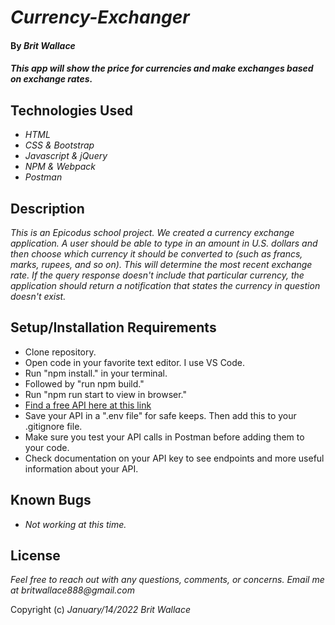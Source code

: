 # _Currency-Exchanger_

#### By _Brit Wallace_

#### _This app will show the price for currencies and make exchanges based on exchange rates._

## Technologies Used

* _HTML_
* _CSS & Bootstrap_
* _Javascript & jQuery_
* _NPM & Webpack_
* _Postman_

## Description

_This is an Epicodus school project.  We created a currency exchange application.  A user should be able to type in an amount in U.S. dollars and then choose which currency it should be converted to (such as francs, marks, rupees, and so on). This will determine the most recent exchange rate. If the query response doesn't include that particular currency, the application should return a notification that states the currency in question doesn't exist._

## Setup/Installation Requirements

* Clone repository.
* Open code in your favorite text editor. I use VS Code.
* Run "npm install." in your terminal.
* Followed by "run npm build."
* Run "npm run start to view in browser."
* [Find a free API here at this link](https://app.exchangerate-api.com/dashboard/confirmed)
* Save your API in a ".env file" for safe keeps. Then add this to your .gitignore file.
* Make sure you test your API calls in Postman before adding them to your code.
* Check documentation on your API key to see endpoints and more useful information about your API.


## Known Bugs

* _Not working at this time._


## License

_Feel free to reach out with any questions, comments, or concerns. Email me at britwallace888@gmail.com_

Copyright (c) _January/14/2022_ _Brit Wallace_